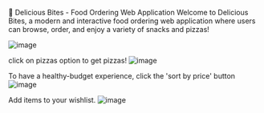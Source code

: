 🍕 Delicious Bites - Food Ordering Web Application
Welcome to Delicious Bites, a modern and interactive food ordering web application where users can browse, order, and enjoy a variety of snacks and pizzas!

![image](https://github.com/user-attachments/assets/0f323080-e47b-4470-a19f-a79551415e40)


click on pizzas option to get pizzas!
![image](https://github.com/user-attachments/assets/1ffdb671-1d1b-4387-9ae6-d0372bb16c1b)

To have a healthy-budget experience, click the 'sort by price' button
![image](https://github.com/user-attachments/assets/a932c93c-a54e-45ac-acd3-e45bb052e826)

Add items to your wishlist.
![image](https://github.com/user-attachments/assets/43c7b658-722b-477a-aabc-7aa5883a4d7a)

